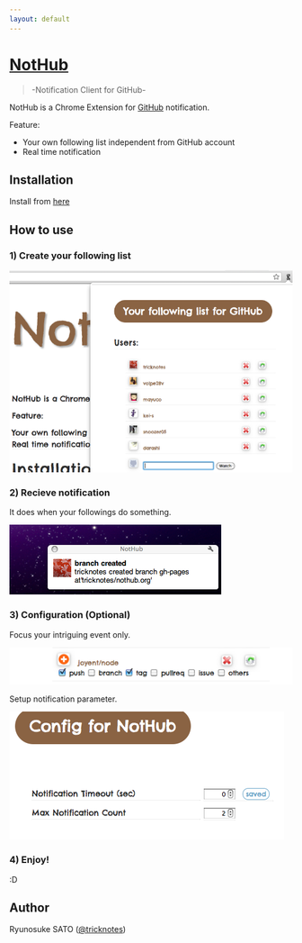 ```yaml
---
layout: default
---
```

# [NotHub](http://nothub.org/)

> -Notification Client for GitHub-

NotHub is a Chrome Extension for [GitHub](https://github.com) notification.

Feature:

- Your own following list independent from GitHub account
- Real time notification

## Installation

Install from [here](https://chrome.google.com/webstore/detail/diioicfkgfbdhpdehliknpmmibenccno)

## How to use

### 1) Create your following list

![Following List](/images/following_list.png "Following List")

### 2) Recieve notification

It does when your followings do something.

![Notification](/images/notification.png "Recieve Notification")

### 3) Configuration (Optional)

Focus your intriguing event only.

![Configuration](/images/config01.png "Config01")

Setup notification parameter.

![Configuration](/images/config02.png "Config02")

### 4) Enjoy!

:D

## Author

Ryunosuke SATO ([@tricknotes](http://twitter.com/tricknotes))
